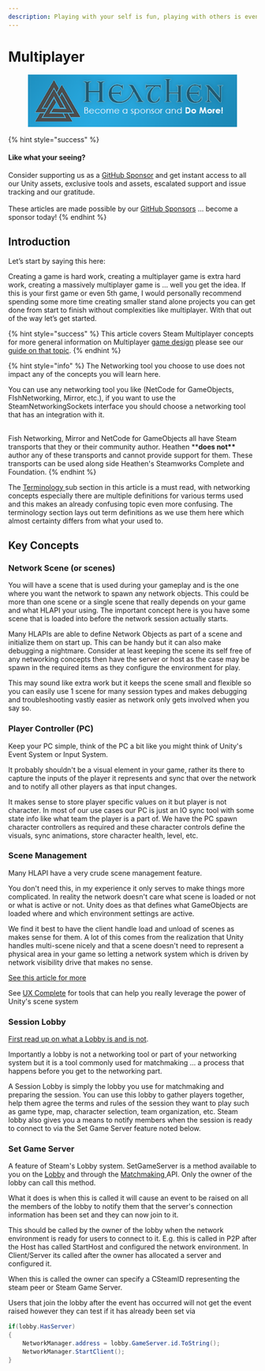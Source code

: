 ```yaml
---
description: Playing with your self is fun, playing with others is even more! ... usually
---
```


# Multiplayer

<figure><img src="../../../../.gitbook/assets/512x128 Sponsor Banner.png" alt="Become a sponsor and Do More"><figcaption></figcaption></figure>

{% hint style="success" %}
#### Like what your seeing?

Consider supporting us as a [GitHub Sponsor](../../../../company/become-a-sponsor.md) and get instant access to all our Unity assets, exclusive tools and assets, escalated support and issue tracking and our gratitude.\
\
These articles are made possible by our [GitHub Sponsors](https://github.com/sponsors/heathen-engineering) ... become a sponsor today!
{% endhint %}

## Introduction

Let’s start by saying this here:

Creating a game is hard work, creating a multiplayer game is extra hard work, creating a massively multiplayer game is … well you get the idea. If this is your first game or even 5th game, I would personally recommend spending some more time creating smaller stand alone projects you can get done from start to finish without complexities like multiplayer. With that out of the way let’s get started.

{% hint style="success" %}
This article covers Steam Multiplayer concepts for more general information on Multiplayer [game design](../../../../company/concepts/design/) please see our [guide on that topic](../../../../company/concepts/design/multiplayer/).&#x20;
{% endhint %}

{% hint style="info" %}
The Networking tool you choose to use does not impact any of the concepts you will learn here.&#x20;

You can use any networking tool you like (NetCode for GameObjects, FIshNetworking, Mirror, etc.), if you want to use the SteamNetworkingSockets interface you should choose a networking tool that has an integration with it.

\
Fish Networking, Mirror and NetCode for GameObjects all have Steam transports that they or their community author. Heathen \*\***does not\*\*** author any of these transports and cannot provide support for them. These transports can be used along side Heathen's Steamworks Complete and Foundation.
{% endhint %}

The [Terminology ](terminology.md)sub section in this article is a must read, with networking concepts especially there are multiple definitions for various terms used and this makes an already confusing topic even more confusing. The terminology section lays out term definitions as we use them here which almost certainty differs from what your used to.

## Key Concepts

### Network Scene (or scenes)

You will have a scene that is used during your gameplay and is the one where you want the network to spawn any network objects. This could be more than one scene or a single scene that really depends on your game and what HLAPI your using. The important concept here is you have some scene that is loaded into before the network session actually starts.

Many HLAPIs are able to define Network Objects as part of a scene and initialize them on start up. This can be handy but it can also make debugging a nightmare. Consider at least keeping the scene its self free of any networking concepts then have the server or host as the case may be spawn in the required items as they configure the environment for play.

This may sound like extra work but it keeps the scene small and flexible so you can easily use 1 scene for many session types and makes debugging and troubleshooting vastly easier as network only gets involved when you say so.

### Player Controller (PC)

Keep your PC simple, think of the PC a bit like you might think of Unity's Event System or Input System.&#x20;

It probably shouldn't be a visual element in your game, rather its there to capture the inputs of the player it represents and sync that over the network and to notify all other players as that input changes.

It makes sense to store player specific values on it but player is not character. In most of our use cases our PC is just an IO sync tool with some state info like what team the player is a part of. We have the PC spawn character controllers as required and these character controls define the visuals, sync animations, store character health, level, etc.

### Scene Management

Many HLAPI have a very crude scene management feature.&#x20;

You don't need this, in my experience it only serves to make things more complicated. In reality the network doesn't care what scene is loaded or not or what is active or not. Unity does as that defines what GameObjects are loaded where and which environment settings are active.

We find it best to have the client handle load and unload of scenes as makes sense for them. A lot of this comes from the realization that Unity handles multi-scene nicely and that a scene doesn't need to represent a physical area in your game so letting a network system which is driven by network visibility drive that makes no sense.

[See this article for more](../../../../company/concepts/fundamentals/multi-scene-architecture.md)

See [UX Complete](../../../ux/components/scenes-manager.md) for tools that can help you really leverage the power of Unity's scene system

### Session Lobby

[First read up on what a Lobby is and is not](matchmaking-tools.md).

Importantly a lobby is not a networking tool or part of your networking system but it is a tool commonly used for matchmaking ... a process that happens before you get to the networking part.

A Session Lobby is simply the lobby you use for matchmaking and preparing the session. You can use this lobby to gather players together, help them agree the terms and rules of the session they want to play such as game type, map, character selection, team organization, etc. Steam lobby also gives you a means to notify members when the session is ready to connect to via the Set Game Server feature noted below.

### Set Game Server

A feature of Steam's Lobby system. SetGameServer is a method available to you on the [Lobby](../../objects/lobby.md) and through the [Matchmaking ](../../api/matchmaking.md)API. Only the owner of the lobby can call this method.

What it does is when this is called it will cause an event to be raised on all the members of the lobby to notify them that the server's connection information has been set and they can now join to it.

This should be called by the owner of the lobby when the network environment is ready for users to connect to it. E.g. this is called in P2P after the Host has called StartHost and configured the network environment. In Client/Server its called after the owner has allocated a server and configured it.

When this is called the owner can specify a CSteamID representing the steam peer or Steam Game Server.

Users that join the lobby after the event has occurred will not get the event raised however they can test if it has already been set via&#x20;

```csharp
if(lobby.HasServer)
{
    NetworkManager.address = lobby.GameServer.id.ToString();
    NetworkManager.StartClient();
}
```
